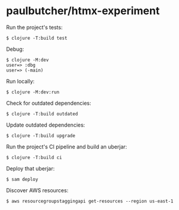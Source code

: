 # paulbutcher/htmx-experiment

Run the project's tests:

    $ clojure -T:build test

Debug:

    $ clojure -M:dev
    user=> :dbg
    user=> (-main)

Run locally:

    $ clojure -M:dev:run

Check for outdated dependencies:

    $ clojure -T:build outdated

Update outdated dependencies:

    $ clojure -T:build upgrade

Run the project's CI pipeline and build an uberjar:

    $ clojure -T:build ci

Deploy that uberjar:

    $ sam deploy

Discover AWS resources:

    $ aws resourcegroupstaggingapi get-resources --region us-east-1
